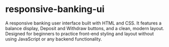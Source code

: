 # responsive-banking-ui
A responsive banking user interface built with HTML and CSS. It features a balance display, Deposit and Withdraw buttons, and a clean, modern layout. Designed for beginners to practice front-end styling and layout without using JavaScript or any backend functionality.
